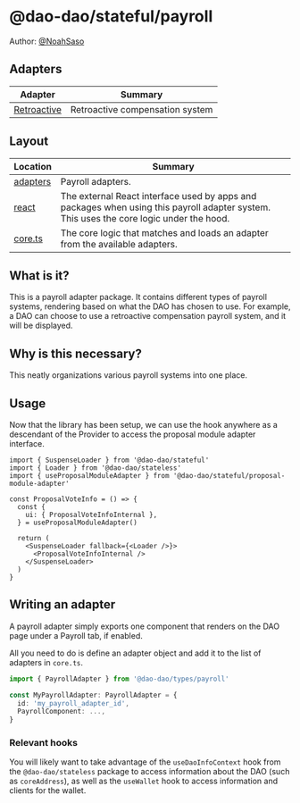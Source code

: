 # @dao-dao/stateful/payroll

Author: [@NoahSaso](https://github.com/NoahSaso)

## Adapters

| Adapter                               | Summary                         |
| ------------------------------------- | ------------------------------- |
| [Retroactive](./adapters/Retroactive) | Retroactive compensation system |

## Layout

| Location               | Summary                                                                                                                                 |
| ---------------------- | --------------------------------------------------------------------------------------------------------------------------------------- |
| [adapters](./adapters) | Payroll adapters.                                                                                                                       |
| [react](./react)       | The external React interface used by apps and packages when using this payroll adapter system. This uses the core logic under the hood. |
| [core.ts](./core.ts)   | The core logic that matches and loads an adapter from the available adapters.                                                           |

## What is it?

This is a payroll adapter package. It contains different types of payroll
systems, rendering based on what the DAO has chosen to use. For example, a DAO
can choose to use a retroactive compensation payroll system, and it will be
displayed.

## Why is this necessary?

This neatly organizations various payroll systems into one place.

## Usage

Now that the library has been setup, we can use the hook anywhere as a
descendant of the Provider to access the proposal module adapter interface.

```tsx
import { SuspenseLoader } from '@dao-dao/stateful'
import { Loader } from '@dao-dao/stateless'
import { useProposalModuleAdapter } from '@dao-dao/stateful/proposal-module-adapter'

const ProposalVoteInfo = () => {
  const {
    ui: { ProposalVoteInfoInternal },
  } = useProposalModuleAdapter()

  return (
    <SuspenseLoader fallback={<Loader />}>
      <ProposalVoteInfoInternal />
    </SuspenseLoader>
  )
}
```

## Writing an adapter

A payroll adapter simply exports one component that renders on the DAO page
under a Payroll tab, if enabled.

All you need to do is define an adapter object and add it to the list of
adapters in `core.ts`.

```ts
import { PayrollAdapter } from '@dao-dao/types/payroll'

const MyPayrollAdapter: PayrollAdapter = {
  id: 'my_payroll_adapter_id',
  PayrollComponent: ...,
}
```

### Relevant hooks

You will likely want to take advantage of the `useDaoInfoContext` hook from the
`@dao-dao/stateless` package to access information about the DAO (such as
`coreAddress`), as well as the `useWallet` hook to access information and
clients for the wallet.
